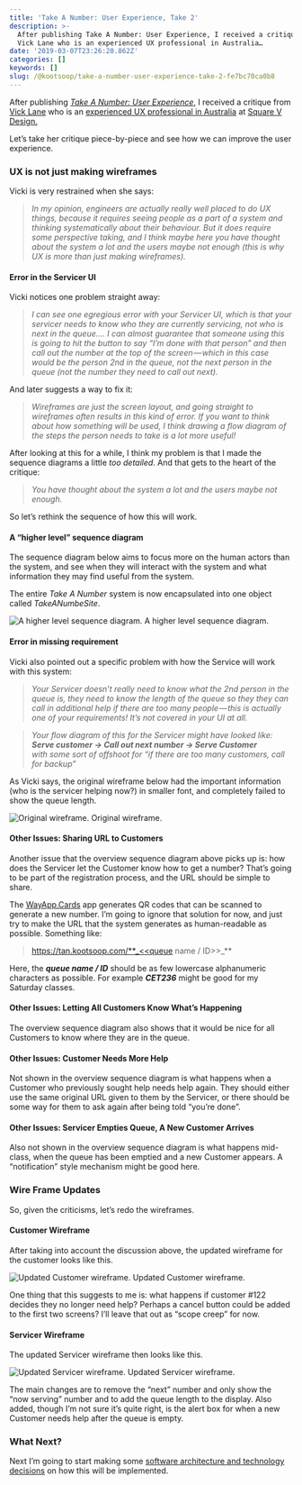 ```yaml
---
title: 'Take A Number: User Experience, Take 2'
description: >-
  After publishing Take A Number: User Experience, I received a critique from
  Vick Lane who is an experienced UX professional in Australia…
date: '2019-03-07T23:26:20.862Z'
categories: []
keywords: []
slug: /@kootsoop/take-a-number-user-experience-take-2-fe7bc70ca0b8
---
```


After publishing [_Take A Number: User Experience_](https://medium.com/@kootsoop/take-a-number-user-experience-30195b0e78f8), I received a critique from [Vick Lane](https://www.linkedin.com/in/vickilane/) who is an [experienced UX professional in Australia](http://www.uxaustralia.com.au/conferences/uxaustralia-2018/speaker/vicki-lane-2018/) at [Square V Design.](http://www.squarevdesign.com/)

Let’s take her critique piece-by-piece and see how we can improve the user experience.

### UX is not just making wireframes

Vicki is very restrained when she says:

> _In my opinion, engineers are actually really well placed to do UX things, because it requires seeing people as a part of a system and thinking systematically about their behaviour. But it does require some perspective taking, and I think maybe here you have thought about the system a lot and the users maybe not enough (this is why UX is more than just making wireframes)._

#### Error in the Servicer UI

Vicki notices one problem straight away:

> _I can see one egregious error with your Servicer UI, which is that your servicer needs to know who they are currently servicing, not who is next in the queue…. I can almost guarantee that someone using this is going to hit the button to say “I’m done with that person” and then call out the number at the top of the screen — which in this case would be the person 2nd in the queue, not the next person in the queue (not the number they need to call out next)._

And later suggests a way to fix it:

> _Wireframes are just the screen layout, and going straight to wireframes often results in this kind of error. If you want to think about how something will be used, I think drawing a flow diagram of the steps the person needs to take is a lot more useful!_

After looking at this for a while, I think my problem is that I made the sequence diagrams a little _too_ _detailed_. And that gets to the heart of the critique:

> _You have thought about the system a lot and the users maybe not enough._

So let’s rethink the sequence of how this will work.

#### A “higher level” sequence diagram

The sequence diagram below aims to focus more on the human actors than the system, and see when they will interact with the system and what information they may find useful from the system.

The entire _Take A Number_ system is now encapsulated into one object called _TakeANumbeSite_.

![A higher level sequence diagram.](https://cdn-images-1.medium.com/max/800/1*7yRuZYjcYOG17oqhQUBKcw.png)
A higher level sequence diagram.

#### Error in missing requirement

Vicki also pointed out a specific problem with how the Service will work with this system:

> _Your Servicer doesn’t really need to know what the 2nd person in the queue is, they need to know the length of the queue so they they can call in additional help if there are too many people — this is actually one of your requirements! It’s not covered in your UI at all._

> _Your flow diagram of this for the Servicer might have looked like:  
> _**Serve customer -> Call out next number -> Serve Customer**_  
> with some sort of offshoot for “if there are too many customers, call for backup”_

As Vicki says, the original wireframe below had the important information (who is the servicer helping now?) in smaller font, and completely failed to show the queue length.

![Original wireframe.](https://cdn-images-1.medium.com/max/800/1*nTEJtMCbU8Wa2poRUL-HUw.png)
Original wireframe.

#### Other Issues: Sharing URL to Customers

Another issue that the overview sequence diagram above picks up is: how does the Servicer let the Customer know how to get a number? That’s going to be part of the registration process, and the URL should be simple to share.

The [WayApp.Cards](https://wayapp.cards/) app generates QR codes that can be scanned to generate a new number. I’m going to ignore that solution for now, and just try to make the URL that the system generates as human-readable as possible. Something like:

> https://tan.kootsoop.com/**_<<queue name / ID>>_**

Here, the **_queue name / ID_** should be as few lowercase alphanumeric characters as possible. For example **_CET236_** might be good for my Saturday classes.

#### Other Issues: Letting All Customers Know What’s Happening

The overview sequence diagram also shows that it would be nice for all Customers to know where they are in the queue.

#### Other Issues: Customer Needs More Help

Not shown in the overview sequence diagram is what happens when a Customer who previously sought help needs help again. They should either use the same original URL given to them by the Servicer, or there should be some way for them to ask again after being told “you’re done”.

#### Other Issues: Servicer Empties Queue, A New Customer Arrives

Also not shown in the overview sequence diagram is what happens mid-class, when the queue has been emptied and a new Customer appears. A “notification” style mechanism might be good here.

### Wire Frame Updates

So, given the criticisms, let’s redo the wireframes.

#### Customer Wireframe

After taking into account the discussion above, the updated wireframe for the customer looks like this.

![Updated Customer wireframe.](https://cdn-images-1.medium.com/max/800/1*Vr8vyr17YmW4gvT5n-L6Xw.png)
Updated Customer wireframe.

One thing that this suggests to me is: what happens if customer #122 decides they no longer need help? Perhaps a cancel button could be added to the first two screens? I’ll leave that out as “scope creep” for now.

#### Servicer Wireframe

The updated Servicer wireframe then looks like this.

![Updated Servicer wireframe.](https://cdn-images-1.medium.com/max/800/1*QlOiI_jfu2X8BRqKv8V1FA.png)
Updated Servicer wireframe.

The main changes are to remove the “next” number and only show the “now serving” number and to add the queue length to the display. Also added, though I’m not sure it’s quite right, is the alert box for when a new Customer needs help after the queue is empty.

### What Next?

Next I’m going to start making some [software architecture and technology decisions](https://medium.com/@kootsoop/take-a-number-technology-selection-918c7eccc4b4) on how this will be implemented.